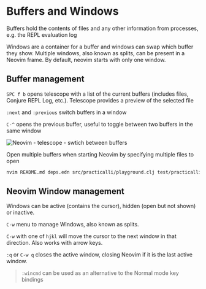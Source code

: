 # Buffers and Windows

Buffers hold the contents of files and any other information from processes, e.g. the REPL evaluation log

Windows are a container for a buffer and windows can swap which buffer they show.  Multiple windows, also known as splits, can be present in a Neovim frame.  By default, neovim starts with only one window.


## Buffer management

`SPC f b` opens telescope with a list of the current buffers (includes files, Conjure REPL Log, etc.).  Telescope provides a preview of the selected file

`:next` and `:previous` switch buffers in a window

`C-^` opens the previous buffer, useful to toggle between two buffers in the same window

![Neovim - telescope - swtich between buffers](https://raw.githubusercontent.com/practicalli/graphic-design/live/neovim/screenshots/neovim-telescope-open-buffer.png)

<!-- TODO: close a buffer (not just its window) -->

Open multiple buffers when starting Neovim by specifying multiple files to open

```bash
nvim README.md deps.edn src/practicalli/playground.clj test/practicalli/playground.clj
```


## Neovim Window management

Windows can be active (contains the cursor), hidden (open but not shown) or inactive.

`C-w` menu to manage Windows, also known as splits.

`C-w` with one of `hjkl` will move the cursor to the next window in that direction.  Also works with arrow keys.

`:q` or `C-w q` closes the active window, closing Neovim if it is the last active window.


> `:wincmd` can be used as an alternative to the Normal mode key bindings

